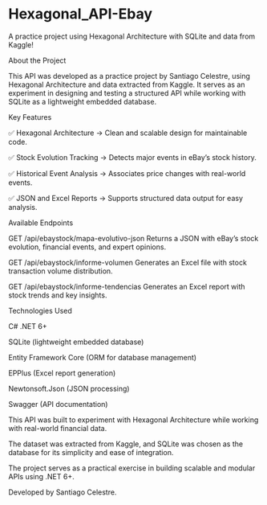 # Hexagonal_API-Ebay
 A practice project using Hexagonal Architecture with SQLite and data from Kaggle!

About the Project

This API was developed as a practice project by Santiago Celestre, using Hexagonal Architecture and data extracted from Kaggle.
It serves as an experiment in designing and testing a structured API while working with SQLite as a lightweight embedded database.

 Key Features
 
✅ Hexagonal Architecture → Clean and scalable design for maintainable code.

✅ Stock Evolution Tracking → Detects major events in eBay’s stock history.

✅ Historical Event Analysis → Associates price changes with real-world events.

✅ JSON and Excel Reports → Supports structured data output for easy analysis.


Available Endpoints

GET	/api/ebaystock/mapa-evolutivo-json	Returns a JSON with eBay’s stock evolution, financial events, and expert opinions.

GET	/api/ebaystock/informe-volumen	Generates an Excel file with stock transaction volume distribution.

GET	/api/ebaystock/informe-tendencias	Generates an Excel report with stock trends and key insights.

Technologies Used

C# .NET 6+

SQLite (lightweight embedded database)

Entity Framework Core (ORM for database management)

EPPlus (Excel report generation)

Newtonsoft.Json (JSON processing)

Swagger (API documentation)



This API was built to experiment with Hexagonal Architecture while working with real-world financial data.

The dataset was extracted from Kaggle, and SQLite was chosen as the database for its simplicity and ease of integration.

The project serves as a practical exercise in building scalable and modular APIs using .NET 6+.


Developed by Santiago Celestre.


